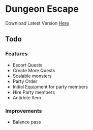 # Dungeon Escape

Download Latest Version [Here](https://gitlab.com/cjburchell/DungeonEscape/-/jobs/2457372919/artifacts/download?file_type=archive)

## Todo
### Features
 - Escort Quests
 - Create More Quests
 - Scalable monsters
 - Party Order
 - Initial Equipment for party members
 - Hire Party members
 - Antidote Item
 
 ### Improvements
 - Balance pass
 

 